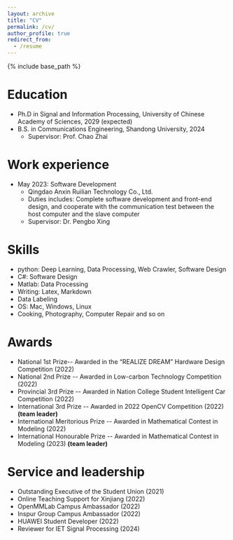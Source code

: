 ```yaml
---
layout: archive
title: "CV"
permalink: /cv/
author_profile: true
redirect_from:
  - /resume
---
```


{% include base_path %}

Education
======
* Ph.D in Signal and Information Processing, University of Chinese Academy of Sciences, 2029 (expected)
* B.S. in Communications Engineering, Shandong University, 2024
  * Supervisor: Prof. Chao Zhai

Work experience
======
* May 2023: Software Development
  * Qingdao Anxin Ruilian Technology Co., Ltd.
  * Duties includes: Complete software development and front-end design, and cooperate with the communication test between the host computer and the slave computer
  * Supervisor: Dr. Pengbo Xing
  
Skills
======
* python: Deep Learning, Data Processing, Web Crawler, Software Design
* C#: Software Design
* Matlab: Data Processing
* Writing: Latex, Markdown
* Data Labeling
* OS: Mac, Windows, Linux
* Cooking, Photography, Computer Repair and so on

  
Awards
======
* National 1st Prize-- Awarded in the “REALIZE DREAM” Hardware Design Competition (2022)
* National 2nd Prize -- Awarded in Low-carbon Technology Competition (2022)
* Provincial  3rd Prize -- Awarded in Nation College Student Intelligent Car Competition (2022)
* International 3rd Prize -- Awarded in 2022 OpenCV Competition (2022) **(team leader)**
* International Meritorious Prize -- Awarded in Mathematical Contest in Modeling (2022)
* International Honourable Prize -- Awarded in Mathematical Contest in Modeling (2023) **(team leader)**

  
Service and leadership
======
* Outstanding Executive of the Student Union (2021)
* Online Teaching Support for Xinjiang (2022)
* OpenMMLab Campus Ambassador (2022)
* Inspur Group Campus Ambassador (2022)
* HUAWEI Student Developer (2022)
* Reviewer for IET Signal Processing (2024)

